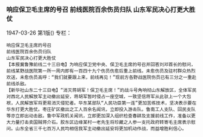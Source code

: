 ### 响应保卫毛主席的号召  前线医院百余伤员归队  山东军民决心打更大胜仗

1947-03-26
第1版()
专栏：

    响应保卫毛主席的号召
    前线医院百余伤员归队
    山东军民决心打更大胜仗
    【本报冀鲁豫前线二十三日电】为响应保卫党中央、保卫毛主席的号召并回答刘邓首长的慰问，前线某野战医院第一所一周内即有一百四十九个伤员伤愈后重上前线。未愈伤员及驻村群众热烈欢送，未愈伤员高呼：“我们就要跟上来，前线再见！”现前方各野战医院伤员已有三分之一重赴前线杀敌。
    【新华社山东二十三日电】“消灭蒋胡军！保卫毛主席！”的战斗号角响彻山东解放区，全体军民对西北人民解放军主动撤出延安，蒋胡军暂时侵占一座空城，一致坚信蒋军从此驮上一个大包袱，人民解放军将更易消灭侵犯者。华东某部队“人民功臣第一连”更加苦练技术，坚决表示要在华东打更大胜仗。枣庄矿区撤出之工人百余名闻讯，立即投入游击队。鲁南工人支队、回民支队等亦立即出动击敌。鲁中军政机关闻讯，立即更加深入组织检查春耕及支援前线工作，准备以更大力量打击卖国贼蒋介石。胶东区边缘某村一老先生将珍藏之人参一支托政府转寄毛主席表示慰问。山东全省三千七百万人民均相信我军主动撤出延安将更加机动作战，而益增胜利信心。
